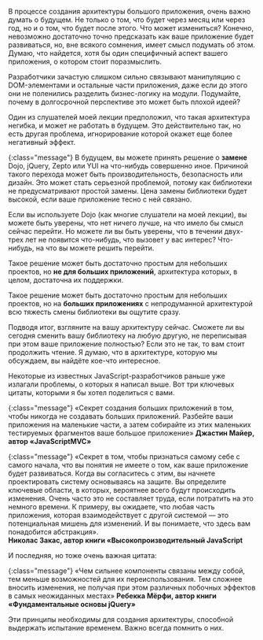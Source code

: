 <!-- ### Думай о будущем -->

В процессе создания архитектуры большого приложения, очень важно думать о будущем.
Не только о том, что будет через месяц или через год, но и о том, что будет после
этого. Что может измениться? Конечно, невозможно достаточно точно предсказать
как ваше приложение будет развиваться, но, вне всякого сомнения, имеет смысл
подумать об этом. Думаю, что найдется, хотя бы один специфичный аспект вашего
приложения, о котором стоит поразмыслить.

Разработчики зачастую слишком сильно связывают манипуляцию с DOM-элементами и
остальные части приложения, даже если до этого они не поленились разделить
бизнес-логику на модули. Подумайте, почему в долгосрочной перспективе это
может быть плохой идеей?

Один из слушателей моей лекции предположил, что такая архитектура негибка, и может
не работать в будущем. Это действительно так, но есть другая проблема, игнорирование
которой окажет еще более негативный эффект.

{:class="message"}
В будущем, вы можете принять решение о **замене** Dojo, jQuery, Zepto или YUI на
что-нибудь совершенно иное. Причиной такого перехода может быть производительность,
безопасность или дизайн. Это может стать серьезной проблемой, потому как библиотеки
не предусматривают простой замены. Цена замены библиотеки будет высокой, если ваше
приложение тесно с ней связано.

Если вы используете Dojo (как многие слушатели на моей лекции), вы можете
быть уверены, что нет ничего лучше, на что имело бы смысл сейчас перейти. Но
можете ли вы быть уверены, что в течении двух-трех лет не появится что-нибудь,
что вызовет у вас интерес? Что-нибудь, на что вы можете решить перейти.

Такое решение может быть достаточно простым для небольших проектов, но **не для
больших приложений**, архитектура которых, в целом, достаточна их поддержки.

Такое решение может быть достаточно простым для небольших проектов, но на **больших
приложениях** с непродуманной архитектурой всю тяжесть смены библиотеки вы ощутите
сразу.

Подводя итог, взгляните на вашу архитектуру сейчас. Сможете ли вы сегодня сменить
вашу библиотеку на любую другую, не переписывая при этом ваше приложение
полностью? Если это не так, то вам стоит продолжить чтение. Я думаю, что
в архитектуре, которую мы обсуждаем, вы найдёте кое-что интересное. 

Некоторые из известных JavaScript-разработчиков раньше уже излагали проблемы,
о которых я написал выше. Вот три ключевых цитаты, которыми я бы хотел поделиться
с вами.

{:class="message"}
«Секрет создания больших приложений в том, чтобы никогда не создавать больших
приложений. Разбейте ваши приложения на маленькие части, а затем собирайте из
этих маленьких тестируемых фрагментов ваше большое приложение»
**Джастин Майер, автор «JavaScriptMVC»**

{:class="message"}
«Секрет в том, чтобы признаться самому себе с самого начала, что вы понятия
не имеете о том, как ваше приложение будет развиваться. Когда вы согласитесь
с этим, вы начнете проектировать систему основываясь на защите. Вы определите
ключевые области, в которых, вероятнее всего будут происходить изменения. Очень
часто это не составляет труда, если потратить на это немного времени. К примеру,
вы ожидаете, что любая часть приложения, которая взаимодействует с другой
системой — это потенциальная мишень для изменений. И вы понимаете, что здесь вам
понадобится абстракция».  
**Николас Закас, автор книги «Высокопроизводительный JavaScript**

И последняя, но тоже очень важная цитата:

{:class="message"}
«Чем сильнее компоненты связаны между собой, тем меньше возможностей для их
переиспользования. Тем сложнее вносить изменения, не получая при этом различных
побочных эффектов в самых неожиданных местах»
**Ребекка Мёрфи, автор книги «Фундаментальные основы jQuery»**

Эти принципы необходимы для создания архитектуры, способной выдержать испытание
временем. Важно всегда помнить о них.


